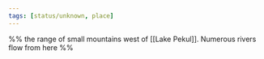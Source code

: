 ```yaml
---
tags: [status/unknown, place]
---
```


%% the range of small mountains west of [[Lake Pekul]]. Numerous rivers flow from here %%